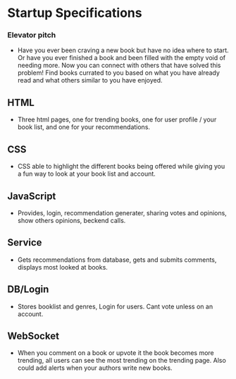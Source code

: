 # Startup Specifications

### Elevator pitch
- Have you ever been craving a new book but have no idea where to start. Or have you ever finished a book and been filled with the empty void of needing more. Now you can connect with others that have solved this problem! Find books currated to you based on what you have already read and what others similar to you have enjoyed. 

## HTML
- Three html pages, one for trending books, one for user profile / your book list, and one for your recommendations.
## CSS
- CSS able to highlight the different books being offered while giving you a fun way to look at your book list and account.
## JavaScript
- Provides, login, recommendation generater, sharing votes and opinions, show others opinions, beckend calls. 
## Service
- Gets recommendations from database, gets and submits comments, displays most looked at books. 
## DB/Login
- Stores booklist and genres, Login for users. Cant vote unless on an account. 
## WebSocket
- When you comment on a book or upvote it the book becomes more trending, all users can see the most trending on the trending page. Also could add alerts when your authors write new books. 
